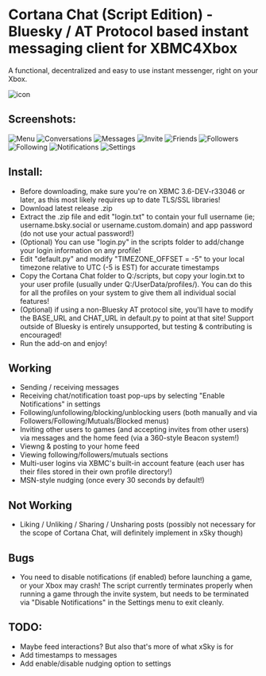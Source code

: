 # Cortana Chat (Script Edition) - Bluesky / AT Protocol based instant messaging client for XBMC4Xbox

A functional, decentralized and easy to use instant messenger, right on your Xbox.

![icon](icon.png)

## Screenshots:
![Menu](screenshots/mainmenu.png)
![Conversations](screenshots/conversations.png)
![Messages](screenshots/messages.png)
![Invite](screenshots/invite.png)
![Friends](screenshots/friends.png)
![Followers](screenshots/followers.png)
![Following](screenshots/following.png)
![Notifications](screenshots/notifications.png)
![Settings](screenshots/settings.png)

## Install:
- Before downloading, make sure you're on XBMC 3.6-DEV-r33046 or later, as this most likely requires up to date TLS/SSL libraries!
- Download latest release .zip
- Extract the .zip file and edit "login.txt" to contain your full username (ie; username.bsky.social or username.custom.domain) and app password (do not use your actual password!)
- (Optional) You can use "login.py" in the scripts folder to add/change your login information on any profile!
- Edit "default.py" and modify "TIMEZONE_OFFSET = -5" to your local timezone relative to UTC (-5 is EST) for accurate timestamps
- Copy the Cortana Chat folder to Q:/scripts, but copy your login.txt to your user profile (usually under Q:/UserData/profiles/). You can do this for all the profiles on your system to give them all individual social features!
- (Optional) if using a non-Bluesky AT protocol site, you'll have to modify the BASE_URL and CHAT_URL in default.py to point at that site! Support outside of Bluesky is entirely unsupported, but testing & contributing is encouraged!
- Run the add-on and enjoy!

## Working
- Sending / receiving messages
- Receiving chat/notification toast pop-ups by selecting "Enable Notifications" in settings
- Following/unfollowing/blocking/unblocking users (both manually and via Followers/Following/Mutuals/Blocked menus)
- Inviting other users to games (and accepting invites from other users) via messages and the home feed (via a 360-style Beacon system!)
- Viewng & posting to your home feed
- Viewing following/followers/mutuals sections
- Multi-user logins via XBMC's built-in account feature (each user has their files stored in their own profile directory!)
- MSN-style nudging (once every 30 seconds by default!)

## Not Working
- Liking / Unliking / Sharing / Unsharing posts (possibly not necessary for the scope of Cortana Chat, will definitely implement in xSky though)

## Bugs
- You need to disable notifications (if enabled) before launching a game, or your Xbox may crash! The script currently terminates properly when running a game through the invite system, but needs to be terminated via "Disable Notifications" in the Settings menu to exit cleanly.

## TODO:
- Maybe feed interactions? But also that's more of what xSky is for
- Add timestamps to messages
- Add enable/disable nudging option to settings
